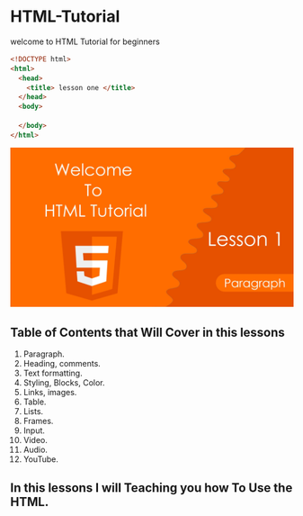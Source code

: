 # HTML-Tutorial

welcome to HTML Tutorial for beginners

```HTML
<!DOCTYPE html>
<html>
  <head>
    <title> lesson one </title>
  </head>
  <body>

  </body>
</html>
```


![HTML lesson one Paragraph][HTML]

[HTML]: https://github.com/AbdifatahMuse/HTML-Tutorial/blob/master/HTML.jpg
Table of Contents that Will Cover in this lessons
------
1. Paragraph.
2. Heading, comments.
3. Text formatting.
4. Styling, Blocks, Color.
5. Links, images.
6. Table.
7. Lists.
8. Frames.
9. Input.
10. Video.
11. Audio.
12. YouTube.


## In this lessons I will Teaching you how To Use the HTML.
